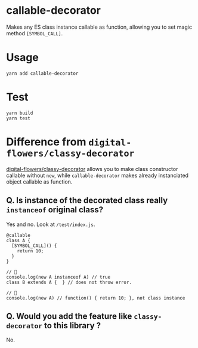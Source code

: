 # callable-decorator

Makes any ES class instance callable as function, allowing you to set magic method `[SYMBOL_CALL]`.

# Usage

```
yarn add callable-decorator
```

# Test

```
yarn build
yarn test
```

# Difference from `digital-flowers/classy-decorator`

[digital-flowers/classy-decorator](https://github.com/digital-flowers/classy-decorator/) allows you to make class constructor callable without `new`, while `callable-decorator` makes already instanciated object callable as function.

## Q. Is instance of the decorated class really `instanceof` original class?

Yes and no. Look at `/test/index.js`.

```
@callable
class A {
  [SYMBOL_CALL]() {
    return 10;
  }
}

// 🙆
console.log(new A instanceof A) // true
class B extends A {  } // does not throw error.

// 🤔 
console.log(new A) // function() { return 10; }, not class instance
```

## Q. Would you add the feature like `classy-decorator` to this library ?

No.

